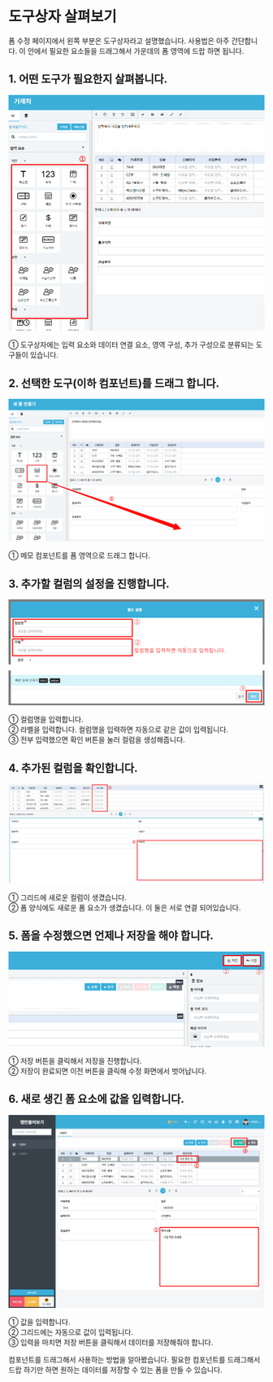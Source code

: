 # 도구상자 살펴보기
폼 수정 페이지에서 왼쪽 부분은 도구상자라고 설명했습니다. 사용법은 아주 간단합니다. 이 안에서 필요한 요소들을 드래그해서 가운데의 폼 영역에 드랍 하면 됩니다.

## 1. 어떤 도구가 필요한지 살펴봅니다.

![어떤 도구가 필요한지 살펴봅니다](/media/image44.png)

①	도구상자에는 입력 요소와 데이터 연결 요소, 영역 구성, 추가 구성으로 분류되는 도구들이 있습니다.

## 2. 선택한 도구(이하 컴포넌트)를 드래그 합니다.

![선택한 도구(이하 컴포넌트)를 드래그 합니다](/media/image45.png)

①	메모 컴포넌트를 폼 영역으로 드래그 합니다.

## 3. 추가할 컬럼의 설정을 진행합니다.

![추가할 컬럼의 설정을 진행합니다](/media/image46.png)

①	컬럼명을 입력합니다.<br>
②	라벨을 입력합니다. 컬럼명을 입력하면 자동으로 같은 값이 입력됩니다.<br>
③	전부 입력했으면 확인 버튼을 눌러 컬럼을 생성해줍니다.

## 4. 추가된 컬럼을 확인합니다.

![추가된 컬럼을 확인합니다](/media/image47.png)

①	그리드에 새로운 컬럼이 생겼습니다.<br>
②	폼 양식에도 새로운 폼 요소가 생겼습니다. 이 둘은 서로 연결 되어있습니다.

## 5. 폼을 수정했으면 언제나 저장을 해야 합니다.

![폼을 수정했으면 언제나 저장을 해야 합니다](/media/image48.png)

①	저장 버튼을 클릭해서 저장을 진행합니다.<br>
②	저장이 완료되면 이전 버튼을 클릭해 수정 화면에서 벗어납니다.

## 6. 새로 생긴 폼 요소에 값을 입력합니다.

![새로 생긴 폼 요소에 값을 입력합니다](/media/image49.png)

①	값을 입력합니다.<br>
②	그리드에는 자동으로 값이 입력됩니다.<br>
③	입력을 마치면 저장 버튼을 클릭해서 데이터를 저장해줘야 합니다.

컴포넌트를 드래그해서 사용하는 방법을 알아봤습니다. 필요한 컴포넌트를 드래그해서 드랍 하기만 하면 원하는 데이터를 저장할 수 있는 폼을 만들 수 있습니다.
